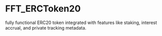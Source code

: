 # FFT_ERCToken20
 fully functional ERC20 token integrated with features like staking, interest accrual, and private tracking metadata.
